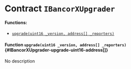 # Contract `IBancorXUpgrader`



#### Functions:
- [`upgrade(uint16 _version, address[] _reporters)`](#IBancorXUpgrader-upgrade-uint16-address[])


#### Function `upgrade(uint16 _version, address[] _reporters)` {#IBancorXUpgrader-upgrade-uint16-address[]}
No description

